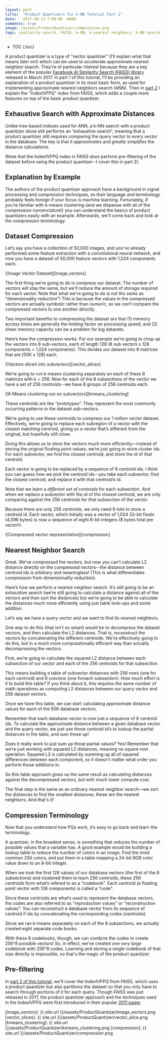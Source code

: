 ```yaml
---
layout: post
title:  "Product Quantizers for k-NN Tutorial Part 1"
date:   2017-10-13 7:00:00 -0800
comments: true
image: /assets/ProductQuantizer/compression.png
tags: similarity search, FAISS, k-NN, k-nearest neighbors, k-NN search, product quantizer, approximate nearest neighbors, ANN, quantization
---
```


* TOC
{:toc}

A product quantizer is a type of “vector quantizer” (I’ll explain what that means later on!) which can be used to accelerate approximate nearest neighbor search. They’re of particular interest because they are a key element of the popular [Facebook AI Similarity Search (FAISS) library](https://code.facebook.com/posts/1373769912645926/faiss-a-library-for-efficient-similarity-search/) released in March 2017. In part 1 of this tutorial, I’ll be providing an explanation of a product quantizer in its most basic form, as used for implementing approximate nearest neighbors search (ANN). Then in [part 2](http://mccormickml.com/2017/10/22/product-quantizer-tutorial-part-2/) I explain the "IndexIVFPQ" index from FAISS, which adds a couple more features on top of the basic product quantizer.

## Exhaustive Search with Approximate Distances
Unlike tree-based indexes used for ANN, a k-NN search with a product quantizer alone still performs an “exhaustive search”, meaning that a product quantizer still requires comparing the query vector to every vector in the database. The key is that it _approximates_ and _greatly simplifies_ the distance calculations.

(Note that the IndexIVFPQ index in FAISS _does_ perform pre-filtering of the dataset before using the product quantizer--I cover this in part 2).

## Explanation by Example
The authors of the product quantizer approach have a background in signal processing and compression techniques, so their language and terminology probably feels foreign if your focus is machine learning. Fortunately, if you’re familiar with k-means clustering (and we dispense with all of the compression nomenclature!) you can understand the basics of product quantizers easily with an example. Afterwards, we'll come back and look at the compression terminology.

## Dataset Compression
Let’s say you have a collection of 50,000 images, and you've already performed some feature extraction with a convolutional neural network, and now you have a dataset of 50,000 feature vectors with 1,024 components each.

![Image Vector Dataset][image_vectors]

The first thing we’re going to do is compress our dataset. The number of vectors will stay the same, but we'll reduce the amount of storage required for each vector. Note that what we're going to do is _not the same_ as "dimensionality reduction"! This is because the values in the compressed vectors are actually _symbolic_ rather than _numeric_, so we can’t compare the compressed vectors to one another _directly_.

Two important benefits to compressing the dataset are that (1) memory access times are generally the limiting factor on processing speed, and (2) sheer memory capacity can be a problem for big datasets.

Here’s how the compression works. For our example we’re going to chop up the vectors into 8 sub-vectors, each of length 128 (8 sub vectors x 128 components = 1,024 components). This divides our dataset into 8 matrices that are [50K x 128] each.

![Vectors sliced into subvectors][vector_slices]

We’re going to run k-means clustering separately on each of these 8 matrices with k = 256. Now for each of the 8 subsections of the vector we have a set of 256 centroids--we have 8 groups of 256 centroids each.

![K-Means clustering run on subvectors][kmeans_clustering]

These centroids are like “prototypes”. They represent the most commonly occurring patterns in the dataset sub-vectors.

We’re going to use these centroids to compress our 1 million vector dataset. Effectively, we’re going to replace each subregion of a vector with the closest matching centroid, giving us a vector that’s different from the original, but hopefully still close.

Doing this allows us to store the vectors much more efficiently—instead of storing the original floating point values, we’re just going to store cluster ids. For each subvector, we find the closest centroid, and store the id of that centroid.

Each vector is going to be replaced by a sequence of 8 centroid ids. I think you can guess how we pick the centroid ids--you take each subvector, find the closest centroid, and replace it with that centroid’s id.

Note that we learn a _different set of centroids_ for each subsection. And when we replace a subvector with the id of the closest centroid, we are only comparing against the 256 centroids for _that subsection_ of the vector.

Because there are only 256 centroids, we only need 8-bits to store a centroid id. Each vector, which initially was a vector of 1,024 32-bit floats (4,096 bytes) is now a sequence of eight 8-bit integers (8 bytes total per vector!).  

![Compressed vector representation][compression]

## Nearest Neighbor Search
Great. We’ve compressed the vectors, but now you can’t calculate L2 distance directly on the compressed vectors--the distance between centroid ids is arbitrary and meaningless! (This is what differentiates compression from dimensionality reduction).

Here’s how we perform a nearest neighbor search. It’s still going to be an exhaustive search (we’re still going to calculate a distance against all of the vectors and then sort the distances) but we’re going to be able to calculate the distances much more efficiently using just table look-ups and some addition.

Let’s say we have a query vector and we want to find its nearest neighbors.

One way to do this (that isn't so smart) would be to decompress the dataset vectors, and then calculate the L2 distances. That is, reconstruct the vectors by concatenating the different centroids. We're effectively going to do this, but in a much more computationally efficient way than actually decompressing the vectors.

First, we’re going to calculate the squared L2 distance between each subsection of our vector and each of the 256 centroids for that subsection.

This means building a table of subvector distances with 256 rows (one for each centroid) and 8 columns (one foreach subsection). How much effort is it to build this table? If you think about it, this requires the same number of math operations as computing L2 distances between our query vector and 256 dataset vectors.

Once we have this table, we can start calculating approximate distance values for each of the 50K database vectors.

Remember that each database vector is now just a sequence of 8 centroid ids. To calculate the approximate  distance between a given database vector and the query vector, we just use those centroid id’s to lookup the partial distances in the table, and sum those up!

Does it really work to just sum up those partial values? Yes! Remember that we’re just working with squared L2 distances, meaning no square root operation. Squared L2 is calculated by summing up all of squared differences between each component, so it doesn't matter what order you perform those additions in.

So this table approach gives us the same result as calculating distances against the decompressed vectors, but with much lower compute cost.

The final step is the same as an ordinary nearest neighbor search—we sort the distances to find the smallest distances; these are the nearest neighbors. And that's it!

## Compression Terminology
Now that you understand how PQs work, it’s easy to go back and learn the terminology.

A quantizer, in the broadest sense, is something that reduces the number of possible values that a variable has. A good example would be building a lookup table to reduce the number of colors in an image. Find the most common 256 colors, and put them in a table mapping a 24-bit RGB color value down to an 8-bit integer.

When we took the first 128 values of our database vectors (the first of the 8 subsections) and clustered them to learn 256 centroids, these 256 centroids form what’s refered to as a “codebook”. Each centroid (a floating point vector with 128 components) is called a “code”.

Since these centroids are what’s used to represent the database vectors, the codes are also referred to as "reproduction values” or “reconstruction values". You can reconstruct a database vector from its sequence of centroid if ids by concatenating the corresponding codes (centroids).

Since we ran k-means separately on each of the 8 subsections, we actually created eight separate code books.

With these 8 codebooks, though, we can combine the codes to create 256^8 possible vectors! So, in effect, we've created one _very large_ codebook with 256^8 codes. Learning and storing a single codebook of that size directly is impossible, so that's the magic of the product quantizer.

## Pre-filtering
In [part 2 of this tutorial](http://mccormickml.com/2017/10/22/product-quantizer-tutorial-part-2/), we'll cover the IndexIVFPQ from FAISS, which uses a product quantizer but also partitions the dataset so that you only have to search through portions of it for each query. Though FAISS was just released in 2017, the product quantizer approach and the techniques used in the IndexIVFPQ were first introduced in their popular [2011 paper](https://lear.inrialpes.fr/pubs/2011/JDS11/jegou_searching_with_quantization.pdf).

[image_vectors]: {{ site.url }}/assets/ProductQuantizer/image_vectors.png
[vector_slices]: {{ site.url }}/assets/ProductQuantizer/vector_slice.png
[kmeans_clustering]: {{ site.url }}/assets/ProductQuantizer/kmeans_clustering.png
[compression]: {{ site.url }}/assets/ProductQuantizer/compression.png

